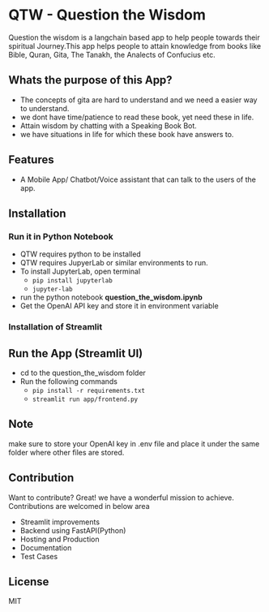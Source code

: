 # QTW - Question the Wisdom

Question the wisdom is a langchain based app to help people towards their spiritual Journey.This app helps people to attain knowledge from books like Bible, Quran, Gita, The Tanakh, the Analects of Confucius etc.

## Whats the purpose of this App?
- The concepts of gita are hard to understand and we need a easier way to understand.
- we dont have time/patience to read these book, yet need these in life.
- Attain wisdom by chatting with a Speaking Book Bot.
- we have situations in life for which these book have answers to. 

## Features
- A Mobile App/ Chatbot/Voice assistant that can talk to the users of the app.


## Installation 
### Run it in Python Notebook
- QTW requires python to be installed
- QTW requires JupyerLab or similar environments to run.
- To install JupyterLab, open terminal
    - `pip install jupyterlab`
    - `jupyter-lab`
- run the python notebook **question_the_wisdom.ipynb**
- Get the OpenAI API key and store it in environment variable
### Installation of Streamlit



## Run the App (Streamlit UI)
- cd to the question_the_wisdom folder
- Run the following commands
    - ``` pip install -r requirements.txt ```
    - ``` streamlit run app/frontend.py ```

## Note

make sure to store your OpenAI key in .env file and place it under the same folder where other files are stored.



## Contribution

Want to contribute? Great! we have a wonderful mission to achieve. Contributions are welcomed in below area

- Streamlit improvements
- Backend using FastAPI(Python)
- Hosting and Production
- Documentation
- Test Cases
## License

MIT
